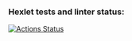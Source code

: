 ### Hexlet tests and linter status:
[![Actions Status](https://github.com/VileDeveloper/rails-project-63/workflows/hexlet-check/badge.svg)](https://github.com/VileDeveloper/rails-project-63/actions)